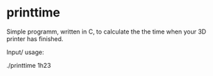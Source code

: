 # printtime

Simple programm, written in C, to calculate the the time when your 3D printer has finished.

Input/ usage:

./printtime 1h23
